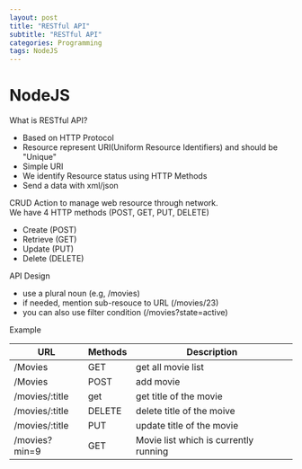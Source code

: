 ```yaml
---
layout: post
title: "RESTful API"
subtitle: "RESTful API"
categories: Programming
tags: NodeJS
---
```


# **NodeJS** <br>

What is RESTful API?
* Based on HTTP Protocol
* Resource represent URI(Uniform Resource Identifiers) and should be "Unique"
* Simple URI
* We identify Resource status using HTTP Methods
* Send a data with xml/json

CRUD
Action to manage web resource through network.<br>
We have 4 HTTP methods (POST, GET, PUT, DELETE)
- Create (POST)
- Retrieve (GET)
- Update (PUT)
- Delete (DELETE)

API Design
- use a plural noun (e.g, /movies)
- if needed, mention sub-resouce to URL (/movies/23)
- you can also use filter condition (/movies?state=active)
 
Example <br>

|URL|Methods|Description|
|--------|--------|--------|
|/Movies|GET|get all movie list|
|/Movies|POST|add movie|
|/movies/:title|get|get title of the movie|
|/movies/:title|DELETE|delete title of the moive|
|/movies/:title|PUT|update title of the movie|
|/movies?min=9|GET|Movie list which is currently running|


